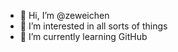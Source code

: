 - 👋 Hi, I’m @zeweichen
- 👀 I’m interested in all sorts of things
- 🌱 I’m currently learning GitHub

<!---
zeweichen/zeweichen is a ✨ special ✨ repository because its `README.md` (this file) appears on your GitHub profile.
You can click the Preview link to take a look at your changes.
--->
